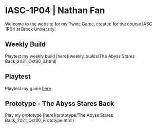# IASC-1P04 | Nathan Fan
Welcome to the website for my Twine Game, created for the course IASC 1P04 at Brock University!

## Weekly Build

Playtest my weekly build [here](weekly_builds/The Abyss Stares Back_2021_Oct30_3.html)

## Playtest

Playtest my game [here]()

## Prototype - The Abyss Stares Back

Play my prototype [here](prototype/The Abyss Stares Back_2021_Oct30_Prototype.html)
